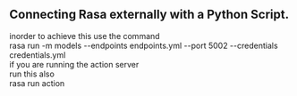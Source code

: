 ## Connecting Rasa externally with a Python Script.

inorder to achieve this use the command <br>
rasa run -m models --endpoints endpoints.yml --port 5002 --credentials credentials.yml
<br>
if you are running the action server<br>
run this also<br>
rasa run action
